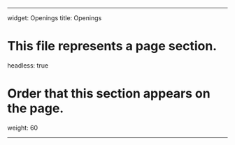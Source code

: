 ---

widget: Openings
title: Openings
# This file represents a page section.
headless: true

# Order that this section appears on the page.
weight: 60

---